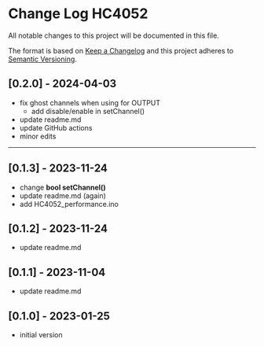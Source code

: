 # Change Log HC4052

All notable changes to this project will be documented in this file.

The format is based on [Keep a Changelog](http://keepachangelog.com/)
and this project adheres to [Semantic Versioning](http://semver.org/).


## [0.2.0] - 2024-04-03
- fix ghost channels when using for OUTPUT
  - add disable/enable in setChannel()
- update readme.md
- update GitHub actions
- minor edits

----

## [0.1.3] - 2023-11-24
- change **bool setChannel()**
- update readme.md (again)
- add HC4052_performance.ino

## [0.1.2] - 2023-11-24
- update readme.md

## [0.1.1] - 2023-11-04
- update readme.md

## [0.1.0] - 2023-01-25
- initial version

